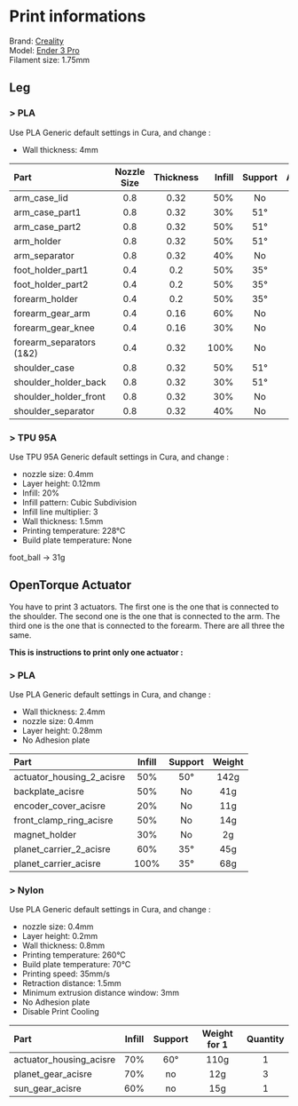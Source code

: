 # Print informations

Brand: [Creality](https://www.creality3dofficial.com/)  
Model: [Ender 3 Pro](https://www.creality3dofficial.com/products/creality-ender-3-pro-3d-printer/)      
Filament size: 1.75mm       


## **Leg**
### > PLA
Use PLA Generic default settings in Cura, and change :
- Wall thickness: 4mm   
<!--- - Deactivate "Mesh Fixes" > "Union Overlapping Volumes" -->

| Part | Nozzle Size | Thickness | Infill | Support | Adhesion | Weight |
|:----|:------:|:-------:|------:|:-------:|:------:|------:|
| arm_case_lid | 0.8 | 0.32 | 50% | No | No | 54g |
| arm_case_part1 | 0.8 | 0.32 | 30% | 51° | No | 197g |
| arm_case_part2 | 0.8 | 0.32 | 50% | 51° | No | 192g |
| arm_holder | 0.8 | 0.32 | 50% | 51° | No | 304g |
| arm_separator | 0.8 | 0.32 | 40% | No | No | 30g |
| foot_holder_part1 | 0.4 | 0.2 | 50% | 35° | No | 23g |
| foot_holder_part2 | 0.4 | 0.2 | 50% | 35° | No | 22g |
| forearm_holder | 0.4 | 0.2 | 50% | 35° | No | 100g |
| forearm_gear_arm | 0.4 | 0.16 | 60% | No | No | 50g |
| forearm_gear_knee | 0.4 | 0.16 | 30% | No | No | 28g |
| forearm_separators (1&2) | 0.4 | 0.32 | 100% | No | No | 3g |
| shoulder_case | 0.8 | 0.32 | 50% | 51° | Yes | 564g |
| shoulder_holder_back | 0.8 | 0.32 | 30% | 51° | No | 282g |
| shoulder_holder_front | 0.8 | 0.32 | 30% | No | No | 107g |
| shoulder_separator | 0.8 | 0.32 | 40% | No | No | 30g |

### > TPU 95A
Use TPU 95A Generic default settings in Cura, and change :
- nozzle size: 0.4mm
- Layer height: 0.12mm
- Infill: 20%
- Infill pattern: Cubic Subdivision
- Infill line multiplier: 3
- Wall thickness: 1.5mm
- Printing temperature: 228°C
- Build plate temperature: None

foot_ball -> 31g

## **OpenTorque Actuator**
You have to print 3 actuators. The first one is the one that is connected to the shoulder. The second one is the one that is connected to the arm. The third one is the one that is connected to the forearm. There are all three the same.

**This is instructions to print only one actuator :**

### > PLA
Use PLA Generic default settings in Cura, and change :
- Wall thickness: 2.4mm
- nozzle size: 0.4mm
- Layer height: 0.28mm
- No Adhesion plate

| Part | Infill | Support | Weight |
|:-----|:------:|:-------:|:------:|
| actuator_housing_2_acisre | 50% | 50° | 142g |
| backplate_acisre | 50% | No | 41g |
| encoder_cover_acisre | 20% | No | 11g |
| front_clamp_ring_acisre | 50% | No | 14g |
| magnet_holder | 30% | No | 2g |
| planet_carrier_2_acisre | 60% | 35° | 45g |
| planet_carrier_acisre | 100% | 35° | 68g |

### > Nylon
Use PLA Generic default settings in Cura, and change :
- nozzle size: 0.4mm
- Layer height: 0.2mm
- Wall thickness: 0.8mm
- Printing temperature: 260°C
- Build plate temperature: 70°C
- Printing speed: 35mm/s
- Retraction distance: 1.5mm
- Minimum extrusion distance window: 3mm
- No Adhesion plate
- Disable Print Cooling

| Part | Infill | Support | Weight for 1 | Quantity |
|:-----|:------:|:------:|:------:|:--------:|
| actuator_housing_acisre | 70% | 60° | 110g | 1 |
| planet_gear_acisre | 70% | no | 12g | 3 |
| sun_gear_acisre | 60% | no | 15g | 1 |
